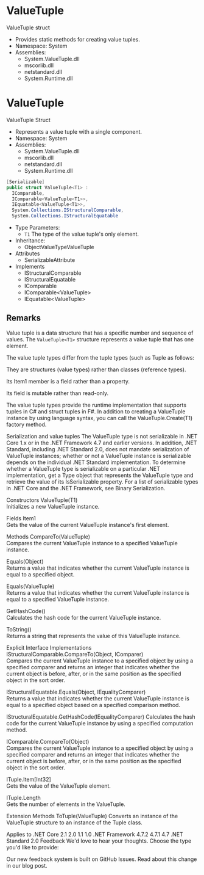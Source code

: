 # ValueTuple

ValueTuple struct
- Provides static methods for creating value tuples.
- Namespace: System
- Assemblies:
  - System.ValueTuple.dll
  - mscorlib.dll
  - netstandard.dll
  - System.Runtime.dll




# ValueTuple<T1>

ValueTuple<T1> Struct
- Represents a value tuple with a single component.
- Namespace: System
- Assemblies:
  - System.ValueTuple.dll
  - mscorlib.dll
  - netstandard.dll
  - System.Runtime.dll

```cs
[Serializable]
public struct ValueTuple<T1> : 
  IComparable, 
  IComparable<ValueTuple<T1>>, 
  IEquatable<ValueTuple<T1>>, 
  System.Collections.IStructuralComparable,
  System.Collections.IStructuralEquatable
```

* Type Parameters:
  - `T1` The type of the value tuple's only element.
* Inheritance:
  - ObjectValueTypeValueTuple<T1>
* Attributes
  - SerializableAttribute
* Implements
  - IStructuralComparable 
  - IStructuralEquatable
  - IComparable
  - IComparable<ValueTuple<T1>>
  - IEquatable<ValueTuple<T1>>


## Remarks
Value tuple is a data structure that has a specific number and sequence of values. The `ValueTuple<T1>` structure represents a value tuple that has one element.


The value tuple types differ from the tuple types (such as Tuple<T1> as follows:

They are structures (value types) rather than classes (reference types).

Its Item1 member is a field rather than a property.

Its field is mutable rather than read-only.

The value tuple types provide the runtime implementation that supports tuples in C# and struct tuples in F#. In addition to creating a ValueTuple<T1> instance by using language syntax, you can call the ValueTuple.Create<T1>(T1) factory method.

Serialization and value tuples
The ValueTuple<T1> type is not serializable in .NET Core 1.x or in the .NET Framework 4.7 and earlier versions. In addition, .NET Standard, including .NET Standard 2.0, does not mandate serialization of ValueTuple<T1> instances; whether or not a ValueTuple<T1> instance is serializable depends on the individual .NET Standard implementation. To determine whether a ValueTuple<T1> type is serializable on a particular .NET implementation, get a Type object that represents the ValueTuple<T1> type and retrieve the value of its IsSerializable property. For a list of serializable types in .NET Core and the .NET Framework, see Binary Serialization.

Constructors 
ValueTuple<T1>(T1)	
Initializes a new ValueTuple<T1> instance.

Fields 
Item1	
Gets the value of the current ValueTuple<T1> instance's first element.

Methods 
CompareTo(ValueTuple<T1>)	
Compares the current ValueTuple<T1> instance to a specified ValueTuple<T1> instance.

Equals(Object)	
Returns a value that indicates whether the current ValueTuple<T1> instance is equal to a specified object.

Equals(ValueTuple<T1>)	
Returns a value that indicates whether the current ValueTuple<T1> instance is equal to a specified ValueTuple<T1> instance.

GetHashCode()	
Calculates the hash code for the current ValueTuple<T1> instance.

ToString()	
Returns a string that represents the value of this ValueTuple<T1> instance.

Explicit Interface Implementations 
IStructuralComparable.CompareTo(Object, IComparer)	
Compares the current ValueTuple<T1> instance to a specified object by using a specified comparer and returns an integer that indicates whether the current object is before, after, or in the same position as the specified object in the sort order.

IStructuralEquatable.Equals(Object, IEqualityComparer)	
Returns a value that indicates whether the current ValueTuple<T1> instance is equal to a specified object based on a specified comparison method.

IStructuralEquatable.GetHashCode(IEqualityComparer)	
Calculates the hash code for the current ValueTuple<T1> instance by using a specified computation method.

IComparable.CompareTo(Object)	
Compares the current ValueTuple<T1> instance to a specified object by using a specified comparer and returns an integer that indicates whether the current object is before, after, or in the same position as the specified object in the sort order.

ITuple.Item[Int32]	
Gets the value of the ValueTuple element.

ITuple.Length	
Gets the number of elements in the ValueTuple.

Extension Methods
ToTuple<T1>(ValueTuple<T1>)	
Converts an instance of the ValueTuple structure to an instance of the Tuple class.

Applies to
.NET Core
2.1 2.0 1.1 1.0
.NET Framework
4.7.2 4.7.1 4.7
.NET Standard
2.0
Feedback
We'd love to hear your thoughts. Choose the type you'd like to provide:

 
Our new feedback system is built on GitHub Issues. Read about this change in our blog post.

